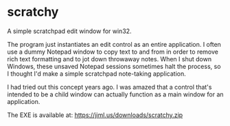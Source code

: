 # scratchy
A simple scratchpad edit window for win32.

The program just instantiates an edit control as an entire application.  I often use a dummy Notepad window to copy text to and from in order to remove rich text formatting and to jot down throwaway notes.  When I shut down Windows, these unsaved Notepad sessions sometimes halt the process, so I thought I'd make a simple scratchpad note-taking application.

I had tried out this concept years ago. I was amazed that a control that's intended to be a child window can actually function as a main window for an application.

The EXE is available at:
https://jiml.us/downloads/scratchy.zip

